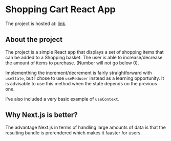 # Shopping Cart React App

The project is hosted at: [link](https://ammonite-test.herokuapp.com/).

## About the project

The project is a simple React app that displays a set of shopping items that can be added to a Shopping basket.
The user is able to increase/decrease the amount of items to purchase. (Number will not go below 0).

Implementhing the increment/decrement is fairly straightforward with `useState`, but I chose to use `useReducer` instead as a learning opportunity. It is advisable to use this method when the state depends on the previous one.

I've also included a very basic example of `useContext`.

## Why Next.js is better?

The advantage Next.js in terms of handling large amounts of data is that the resulting bundle is prerendered which makes it faaster for users.